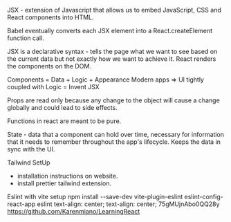 JSX - extension of Javascript that allows us to embed JavaScript, CSS and React components into HTML.

Babel eventually converts each JSX element into a React.createElement function call.

JSX is a declarative syntax - tells the page what we want to see based on the current data but not exactly how we want to achieve it.
React renders the components on the DOM.

Components = Data + Logic + Appearance
Modern apps => UI tightly coupled with Logic = Invent JSX

Props are read only because any change to the object will cause a change globally and could lead to side effects.

Functions in react are meant to be pure.

State - data that a component can hold over time, necessary for information that it needs to remember throughout the app's lifecycle. Keeps the data in sync with the UI.

Tailwind SetUp

- installation instructions on website.
- install prettier tailwind extension.

Eslint with vite setup
npm install --save-dev vite-plugin-eslint eslint-config-react-app eslint
text-align: center;
text-align: center;
75gMUjnAbo0QQ28y
https://github.com/Karenmiano/LearningReact
